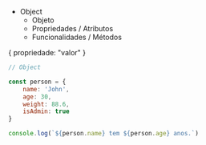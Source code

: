 * Object
    * Objeto
    * Propriedades / Atributos
    * Funcionalidades / Métodos

{ propriedade: "valor" }

```js
// Object 

const person = {
    name: 'John',
    age: 30,
    weight: 88.6,
    isAdmin: true
}

console.log(`${person.name} tem ${person.age} anos.`)
```


